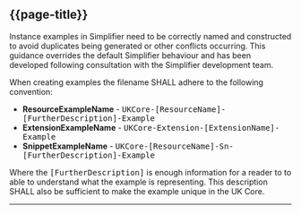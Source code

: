 ## {{page-title}}

Instance examples in Simplifier need to be correctly named and constructed to avoid duplicates being generated or other conflicts occurring. This guidance overrides the default Simplifier behaviour and has been developed following consultation with the Simplifier development team.

When creating examples the filename SHALL adhere to the following convention:

- **ResourceExampleName** - <samp>UKCore-[ResourceName]-[FurtherDescription]-Example</samp>
- **ExtensionExampleName** - <samp>UKCore-Extension-[ExtensionName]-Example</samp>
- **SnippetExampleName** - <samp>UKCore-[ResourceName]-Sn-[FurtherDescription]-Example</samp>

Where the <samp>[FurtherDescription]</samp> is enough information for a reader to to able to understand what the example is representing. This description SHALL also be sufficient to make the example unique in the UK Core. 

---

